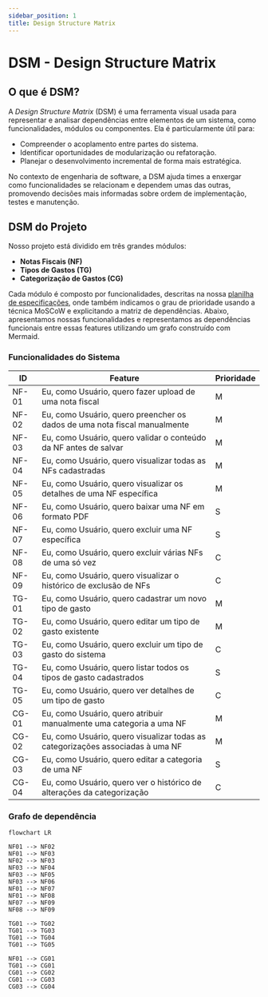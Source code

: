 ```yaml
---
sidebar_position: 1
title: Design Structure Matrix
---
```

# DSM - Design Structure Matrix

## O que é DSM?

A *Design Structure Matrix* (DSM) é uma ferramenta visual usada para representar e analisar dependências entre elementos de um sistema, como funcionalidades, módulos ou componentes. Ela é particularmente útil para:

- Compreender o acoplamento entre partes do sistema.
- Identificar oportunidades de modularização ou refatoração.
- Planejar o desenvolvimento incremental de forma mais estratégica.

No contexto de engenharia de software, a DSM ajuda times a enxergar como funcionalidades se relacionam e dependem umas das outras, promovendo decisões mais informadas sobre ordem de implementação, testes e manutenção.


## DSM do Projeto

Nosso projeto está dividido em três grandes módulos:

- **Notas Fiscais (NF)**
- **Tipos de Gastos (TG)**
- **Categorização de Gastos (CG)**

Cada módulo é composto por funcionalidades, descritas na nossa [planilha de especificações](https://docs.google.com/spreadsheets/d/1CvDfyiDCnFFN6yI4YhSiVPG6a0834HQZN-pcWr80uk8/edit?usp=sharing), onde também indicamos o grau de prioridade usando a técnica MoSCoW e explicitando a matriz de dependências. Abaixo, apresentamos nossas funcionalidades e representamos as dependências funcionais entre essas features utilizando um grafo construído com Mermaid.


### Funcionalidades do Sistema

| ID    | Feature                                                                        | Prioridade |
| ----- | ------------------------------------------------------------------------------ | ---------- |
| NF-01 | Eu, como Usuário, quero fazer upload de uma nota fiscal                        | M          |
| NF-02 | Eu, como Usuário, quero preencher os dados de uma nota fiscal manualmente      | M          |
| NF-03 | Eu, como Usuário, quero validar o conteúdo da NF antes de salvar               | M          |
| NF-04 | Eu, como Usuário, quero visualizar todas as NFs cadastradas                    | M          |
| NF-05 | Eu, como Usuário, quero visualizar os detalhes de uma NF específica            | M          |
| NF-06 | Eu, como Usuário, quero baixar uma NF em formato PDF                           | S          |
| NF-07 | Eu, como Usuário, quero excluir uma NF específica                              | S          |
| NF-08 | Eu, como Usuário, quero excluir várias NFs de uma só vez                       | C          |
| NF-09 | Eu, como Usuário, quero visualizar o histórico de exclusão de NFs              | C          |
| TG-01 | Eu, como Usuário, quero cadastrar um novo tipo de gasto                        | M          |
| TG-02 | Eu, como Usuário, quero editar um tipo de gasto existente                      | M          |
| TG-03 | Eu, como Usuário, quero excluir um tipo de gasto do sistema                    | C          |
| TG-04 | Eu, como Usuário, quero listar todos os tipos de gasto cadastrados             | S          |
| TG-05 | Eu, como Usuário, quero ver detalhes de um tipo de gasto                       | C          |
| CG-01 | Eu, como Usuário, quero atribuir manualmente uma categoria a uma NF            | M          |
| CG-02 | Eu, como Usuário, quero visualizar todas as categorizações associadas à uma NF | M          |
| CG-03 | Eu, como Usuário, quero editar a categoria de uma NF                           | S          |
| CG-04 | Eu, como Usuário, quero ver o histórico de alterações da categorização         | C          |

### Grafo de dependência

```mermaid
flowchart LR

NF01 --> NF02
NF01 --> NF03
NF02 --> NF03
NF03 --> NF04
NF03 --> NF05
NF03 --> NF06
NF01 --> NF07
NF01 --> NF08
NF07 --> NF09
NF08 --> NF09

TG01 --> TG02
TG01 --> TG03
TG01 --> TG04
TG01 --> TG05

NF01 --> CG01
TG01 --> CG01
CG01 --> CG02
CG01 --> CG03
CG03 --> CG04

